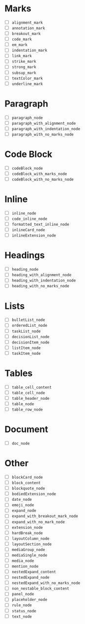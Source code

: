 # Marks

- [ ] `alignment_mark`
- [ ] `annotation_mark`
- [ ] `breakout_mark`
- [ ] `code_mark`
- [ ] `em_mark`
- [ ] `indentation_mark`
- [ ] `link_mark`
- [ ] `strike_mark`
- [ ] `strong_mark`
- [ ] `subsup_mark`
- [ ] `textColor_mark`
- [ ] `underline_mark`

# Paragraph

- [ ] `paragraph_node`
- [ ] `paragraph_with_alignment_node`
- [ ] `paragraph_with_indentation_node`
- [ ] `paragraph_with_no_marks_node`

# Code Block

- [ ] `codeBlock_node`
- [ ] `codeBlock_with_marks_node`
- [ ] `codeBlock_with_no_marks_node`

# Inline

- [ ] `inline_node`
- [ ] `code_inline_node`
- [ ] `formatted_text_inline_node`
- [ ] `inlineCard_node`
- [ ] `inlineExtension_node`

# Headings

- [ ] `heading_node`
- [ ] `heading_with_alignment_node`
- [ ] `heading_with_indentation_node`
- [ ] `heading_with_no_marks_node`

# Lists

- [ ] `bulletList_node`
- [ ] `orderedList_node`
- [ ] `taskList_node`
- [ ] `decisionList_node`
- [ ] `decisionItem_node`
- [ ] `listItem_node`
- [ ] `taskItem_node`

# Tables

- [ ] `table_cell_content`
- [ ] `table_cell_node`
- [ ] `table_header_node`
- [ ] `table_node`
- [ ] `table_row_node`

# Document

- [ ] `doc_node`

# Other

- [ ] `blockCard_node`
- [ ] `block_content`
- [ ] `blockquote_node`
- [ ] `bodiedExtension_node`
- [ ] `date_node`
- [ ] `emoji_node`
- [ ] `expand_node`
- [ ] `expand_with_breakout_mark_node`
- [ ] `expand_with_no_mark_node`
- [ ] `extension_node`
- [ ] `hardBreak_node`
- [ ] `layoutColumn_node`
- [ ] `layoutSection_node`
- [ ] `mediaGroup_node`
- [ ] `mediaSingle_node`
- [ ] `media_node`
- [ ] `mention_node`
- [ ] `nestedExpand_content`
- [ ] `nestedExpand_node`
- [ ] `nestedExpand_with_no_marks_node`
- [ ] `non_nestable_block_content`
- [ ] `panel_node`
- [ ] `placeholder_node`
- [ ] `rule_node`
- [ ] `status_node`
- [ ] `text_node`
